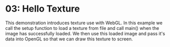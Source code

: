 
# 03: Hello Texture

This demonstration introduces texture use with WebGL. In this example we call the setup function to load a texture from file and call main() when the image has successfully loaded.
We then use this loaded image and pass it's data into OpenGL so that we can draw this texture to screen.

